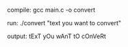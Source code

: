 compile: gcc main.c -o convert

run: ./convert "text you want to convert"

output: tExT yOu wAnT tO cOnVeRt
